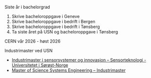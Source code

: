 Siste år i bachelorgrad
1. Skrive bacheloroppgave i Geneve
2. Skrive bacheloroppgave i bedrift i Bergen
4. Skrive bacheloroppgave i bedrift i Tønsberg 
5. Ta siste året på USN og bacheloroppgave i Tønsberg 

CERN vår 2026 - høst 2026

Industrimaster ved USN
- [Industrimaster i sensorsystemer og innovasjon – Sensorteknologi - Universitetet i Sørøst-Norge](https://www.usn.no/studier/master-i-sensorsystemer-og-innovasjon/sensorteknologi/industrimaster)
- [Master of Science Systems Engineering – Industrimaster](https://www.usn.no/studier/master-of-science-i-systems-engineering-industrimaster/)